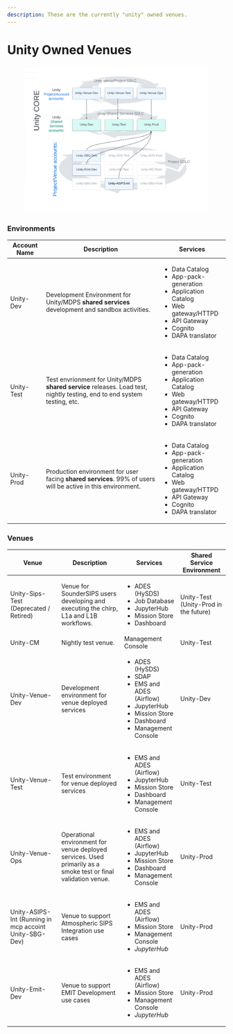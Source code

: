 ```yaml
---
description: These are the currently "unity" owned venues.
---
```


# Unity Owned Venues

<div data-full-width="true">

<figure><img src="../../../.gitbook/assets/Unity Venues and SDLC (1).png" alt=""><figcaption></figcaption></figure>

</div>

### Environments

| Account Name  | Description                                                                                                              | Services                                                                                                                                                                            |
| ------------- | ------------------------------------------------------------------------------------------------------------------------ | ----------------------------------------------------------------------------------------------------------------------------------------------------------------------------------- |
| Unity-Dev     | Development Environment for Unity/MDPS **shared services** development and sandbox activities.                           | <p></p><ul><li>Data Catalog</li><li>App-pack-generation</li><li>Application Catalog</li><li>Web gateway/HTTPD</li><li>API Gateway</li><li>Cognito</li><li>DAPA translator</li></ul> |
| Unity-Test    | Test envrionment for Unity/MDPS **shared service** releases. Load test, nightly testing, end to end system testing, etc. | <p></p><ul><li>Data Catalog</li><li>App-pack-generation</li><li>Application Catalog</li><li>Web gateway/HTTPD</li><li>API Gateway</li><li>Cognito</li><li>DAPA translator</li></ul> |
| Unity-Prod    | Production environment for user facing **shared services**. 99% of users will be active in this environment.             | <p></p><ul><li>Data Catalog</li><li>App-pack-generation</li><li>Application Catalog</li><li>Web gateway/HTTPD</li><li>API Gateway</li><li>Cognito</li><li>DAPA translator</li></ul> |

### Venues

| Venue                                                  | Description                                                                                                    | Services                                                                                                                                                         | Shared Service Environment            |
| ------------------------------------------------------ | -------------------------------------------------------------------------------------------------------------- | ---------------------------------------------------------------------------------------------------------------------------------------------------------------- | ------------------------------------- |
| Unity-Sips-Test (Deprecated / Retired)                 | Venue for SounderSIPS users developing and executing  the chirp, L1a and L1B workflows.                        | <ul><li>ADES (HySDS)</li><li>Job Database</li><li>JupyterHub</li><li>Mission Store</li><li>Dashboard</li></ul>                                                   | Unity-Test (Unity-Prod in the future) |
| Unity-CM                                               | Nightly test venue.                                                                                            | Management Console                                                                                                                                               | Unity-Test                            |
| Unity-Venue-Dev                                        | Development environment for venue deployed services                                                            | <ul><li>ADES (HySDS)</li><li>SDAP</li><li>EMS and ADES (Airflow)</li><li>JupyterHub</li><li>Mission Store</li><li>Dashboard</li><li>Management Console</li></ul> | Unity-Dev                             |
| Unity-Venue-Test                                       | Test environment for venue deployed services                                                                   | <ul><li>EMS and ADES (Airflow)</li><li>JupyterHub</li><li>Mission Store</li><li>Dashboard</li><li>Management Console</li></ul>                                   | Unity-Test                            |
| Unity-Venue-Ops                                        | Operational environment for venue deployed services. Used primarily as a smoke test or final validation venue. | <ul><li>EMS and ADES (Airflow)</li><li>JupyterHub</li><li>Mission Store</li><li>Dashboard</li><li>Management Console</li></ul>                                   | Unity-Prod                            |
| Unity-ASIPS-Int (Running in mcp accoint Unity-SBG-Dev) | Venue to support Atmospheric SIPS Integration use cases                                                        | <ul><li>EMS and ADES (Airflow)</li><li>Mission Store</li><li>Management Console</li><li><em>JupyterHub</em> </li></ul>                                           | Unity-Prod                            |
| Unity-Emit-Dev                                         | Venue to support EMIT Development use cases                                                                    | <p></p><ul><li>EMS and ADES (Airflow)</li><li>Mission Store</li><li>Management Console</li><li><em>JupyterHub</em> </li></ul>                                    | Unity-Prod                            |
